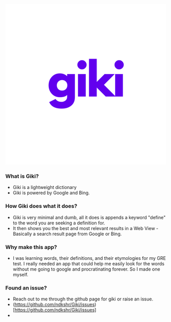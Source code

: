 ![Giki Logo](https://github.com/ndkshr/Giki/blob/main/giki.png?raw=true)

### What is Giki?
- Giki is a lightweight dictionary
- Giki is powered by Google and Bing.

### How Giki does what it does?
- Giki is very minimal and dumb, all it does is appends a keyword "define" to the word you are seeking a definition for.
- It then shows you the best and most relevant results in a Web View - Basically a search result page from Google or Bing.

### Why make this app?
- I was learning words, their definitions, and their etymologies for my GRE test. I really needed an app that could help me easily look for the words without me going to google and procratinating forever. So I made one myself.

### Found an issue?
- Reach out to me through the github page for giki or raise an issue.
- (https://github.com/ndkshr/Giki/issues)[https://github.com/ndkshr/Giki/issues]
- 
